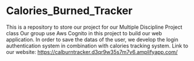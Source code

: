 # Calories_Burned_Tracker
This is a repository to store our project for our Multiple Discipline Project class 
Our group use Aws Cognito in this project to build our web application.
In order to save the datas of the user, we develop the login authentication system in combination with calories tracking system.
Link to our website: https://calburntracker.d3qr9w35s7m7v6.amplifyapp.com/
